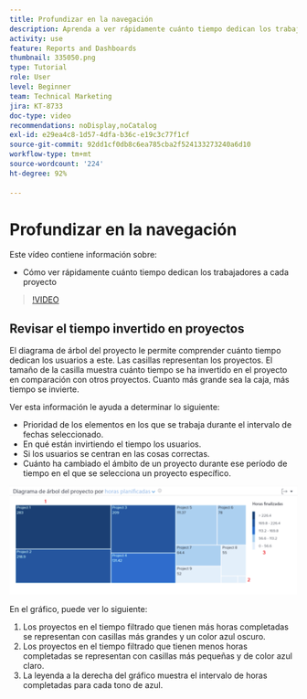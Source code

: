 ```yaml
---
title: Profundizar en la navegación
description: Aprenda a ver rápidamente cuánto tiempo dedican los trabajadores a cada proyecto en [!UICONTROL Análisis mejorado].
activity: use
feature: Reports and Dashboards
thumbnail: 335050.png
type: Tutorial
role: User
level: Beginner
team: Technical Marketing
jira: KT-8733
doc-type: video
recommendations: noDisplay,noCatalog
exl-id: e29ea4c8-1d57-4dfa-b36c-e19c3c77f1cf
source-git-commit: 92dd1cf0db8c6ea785cba2f524133273240a6d10
workflow-type: tm+mt
source-wordcount: '224'
ht-degree: 92%

---
```


# Profundizar en la navegación

Este vídeo contiene información sobre:

* Cómo ver rápidamente cuánto tiempo dedican los trabajadores a cada proyecto

>[!VIDEO](https://video.tv.adobe.com/v/335050/?quality=12&learn=on)

## Revisar el tiempo invertido en proyectos

El diagrama de árbol del proyecto le permite comprender cuánto tiempo dedican los usuarios a este. Las casillas representan los proyectos. El tamaño de la casilla muestra cuánto tiempo se ha invertido en el proyecto en comparación con otros proyectos. Cuanto más grande sea la caja, más tiempo se invierte.

Ver esta información le ayuda a determinar lo siguiente:

* Prioridad de los elementos en los que se trabaja durante el intervalo de fechas seleccionado.
* En qué están invirtiendo el tiempo los usuarios.
* Si los usuarios se centran en las cosas correctas.
* Cuánto ha cambiado el ámbito de un proyecto durante ese período de tiempo en el que se selecciona un proyecto específico.

![Imagen que muestra un diagrama de árbol del proyecto con números en las áreas descritas en las viñetas de abajo](assets/section-2-7.png)

En el gráfico, puede ver lo siguiente:

1. Los proyectos en el tiempo filtrado que tienen más horas completadas se representan con casillas más grandes y un color azul oscuro.
1. Los proyectos en el tiempo filtrado que tienen menos horas completadas se representan con casillas más pequeñas y de color azul claro.
1. La leyenda a la derecha del gráfico muestra el intervalo de horas completadas para cada tono de azul.

